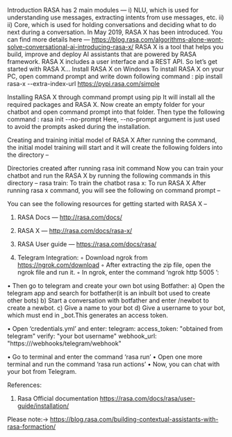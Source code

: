 Introduction
RASA has 2 main modules —
i)	NLU, which is used for understanding use messages, extracting intents from use messages, etc. 
ii)	ii) Core, which is used for holding conversations and deciding what to do next during a conversation.
In May 2019, RASA X has been introduced. You can find more details here — https://blog.rasa.com/algorithms-alone-wont-solve-conversational-ai-introducing-rasa-x/
RASA X is a tool that helps you build, improve and deploy AI assistants that are powered by RASA framework. RASA X includes a user interface and a REST API.
So let’s get started with RASA X…
Install RASA X on Windows
To install RASA X on your PC, open command prompt and write down following command :
pip install rasa-x --extra-index-url https://pypi.rasa.com/simple

 
Installing RASA X through command prompt using pip
It will install all the required packages and RASA X.
Now create an empty folder for your chatbot and open command prompt into that folder. Then type the following command :
rasa init --no-prompt
Here, --no-prompt argument is just used to avoid the prompts asked during the installation.

 
Creating and training initial model of RASA X
After running the command, the initial model training will start and it will create the following folders into the directory –

 
Directories created after running rasa init command
Now you can train your chatbot and run the RASA X by running the following commands in this directory –
rasa train: To train the chatbot
rasa x: To run RASA X
After running rasa x command, you will see the following on command prompt –

 
You can see the following resources for getting started with RASA X –
1. RASA Docs — http://rasa.com/docs/
2. RASA X — http://rasa.com/docs/rasa-x/
3. RASA User guide — https://rasa.com/docs/rasa/



1.	Telegram Integration:
◦	Download ngrok from https://ngrok.com/download
◦	After extracting the zip file, open the ngrok file and run it.
◦	In ngrok, enter the command ‘ngrok http 5005 ’:
 
•	Then go to telegram and create your own bot using Botfather:
a)	Open the telegram app and search for botfather(it is an inbuilt bot used to create other bots)
b)	Start a conversation with botfather and enter /newbot to create a newbot.
c)	Give a name to your bot
d)	Give a username to your bot, which must end in _bot.This generates an access token.

•	Open ‘credentials.yml’ and enter:
telegram:
access_token: "obtained from telegram"
verify: "your bot username"
webhook_url: "https://<ngrokurl>/webhooks/telegram/webhook"

•	Go to terminal and enter the command ‘rasa run’
•	Open one more terminal and run the command ‘rasa run actions’
•	Now, you can chat with your bot from Telegram.


 


References:
1.	Rasa Official documentation https://rasa.com/docs/rasa/user-guide/installation/

Please note:-> https://blog.rasa.com/building-contextual-assistants-with-rasa-formaction/
